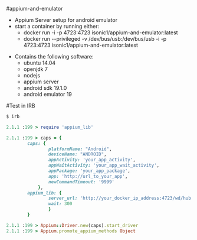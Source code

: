 #appium-and-emulator
* Appium Server setup for android emulator
* start a container by running either: 
	- docker run -i -p 4723:4723 isonic1/appium-and-emulator:latest
	- docker run --privileged -v /dev/bus/usb:/dev/bus/usb -i -p 4723:4723 isonic1/appium-and-emulator:latest
	
- Contains the following software:
	- ubuntu 14.04
	- openjdk 7
	- nodejs
	- appium server
	- android sdk 19.1.0
	- android emulator 19

#Test in IRB
```ruby
$ irb

2.1.1 :199 > require 'appium_lib'

2.1.1 :199 > caps = {
  		caps: {
    			platformName: "Android",
    			deviceName: "ANDROID",
    			appActivity: 'your_app_activity',
    			appWaitActivity: 'your_app_wait_activity', 
    			appPackage: 'your_app_package', 
    			app: 'http://url_to_your_app',
    			newCommandTimeout: '9999'
  			},
  		appium_lib: {
    			server_url: 'http://your_docker_ip_address:4723/wd/hub',
    			wait: 300
 			    }
		}

2.1.1 :199 > Appium::Driver.new(caps).start_driver
2.1.1 :199 > Appium.promote_appium_methods Object
